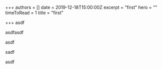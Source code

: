 +++
authors = []
date = 2019-12-18T15:00:00Z
excerpt = "first"
hero = ""
timeToRead = 1
title = "first"

+++
asdf

asdfasdf

asdf

sadf

asdf